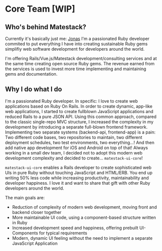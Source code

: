 # Core Team \[WIP\]

## Who's behind Matestack?

Currently it's basically just me: [Jonas](https://twitter.com/jonasjabari) I'm a passionated Ruby developer commited to put everything I have into creating sustainable Ruby gems simplifiy web software development for developers around the world.

I'm offering Rails/Vue.js/Matestack development/consulting services and at the same time creating open source Ruby gems. The revenue earned from the services is used to invest more time implementing and maintaining gems and documentation.

## Why I do what I do

I'm a passionated Ruby developer. In specific: I love to create web applications based on Ruby On Rails. In order to create dynamic, app-like web applications, I started to create fullblown JavaScript applications and reduced Rails to a pure JSON API. Using this common approach, compared to the classic single-repo MVC structure, I increased the complexity in my development by introducing a separate full-blown frontend framework. Implementing two separate systems \(backend-api, frontend-app\) is a pain: Two different code bases, two repositories to maintain, two different deployment schedules, two test environments, two everything...! And then add native app development for iOS and Android on top of that! Always working in a small dev team, I decided not to adopt this modern web development complexity and decided to create... `matestack-ui-core`!

`matestack-ui-core` enables a Rails developer to create sophisticated web UIs in pure Ruby without touching JavaScript and HTML/ERB. You end up writing 50% less code while increasing productivity, maintainability and developer happiness. I love it and want to share that gift with other Ruby developers around the world.

The main goals are:

* Reduction of complexity of modern web development, moving front and backend closer together
* More maintainable UI code, using a component-based structure written in Ruby
* Increased development speed and happiness, offering prebuilt UI-Components for typical requirements
* Modern, dynamic UI feeling without the need to implement a separate JavaScript Application

